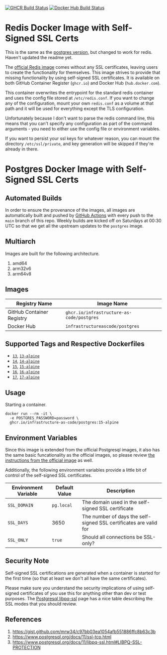 [![GHCR Build Status](https://github.com/kaytwo/docker-redis/actions/workflows/ghcr.yml/badge.svg?branch=main)](https://github.com/kaytwo/docker-redis/actions/workflows/ghcr.yml)
[![Docker Hub Build Status](https://github.com/kaytwo/docker-redis/actions/workflows/dockerhub.yml/badge.svg?branch=main)](https://github.com/kaytwo/docker-redis/actions/workflows/dockerhub.yml)

# Redis Docker Image with Self-Signed SSL Certs

This is the same as the [postgres
version](https://github.com/infrastructure-as-code/docker-postgres), but changed
to work for redis. Haven't updated the readme yet.

The [official Redis image](https://hub.docker.com/_/redis) comes without
any SSL certificates, leaving users to create the functionality for themselves.
This image strives to provide that missing functionality by using self-signed
SSL certificates. It is available on both GitHub Container Register (`ghcr.io`)
and Docker Hub (`hub.docker.com`).

This container overwrites the entrypoint for the standard redis container and
uses the config file stored at `/etc/redis.conf`. If you want to change any of
the configuration, mount your own `redis.conf` as a volume at that path and it
will be used for everything except the TLS configuration.

Unfortunately because I don't want to parse the redis command line, this means
that you can't specify any configuration as part of the command arguments - you
need to either use the config file or environment variables.

If you want to persist your ssl keys for whatever reason, you can mount the
directory `/etc/ssl/private`, and key generation will be skipped if they're
already in there.

# Postgres Docker Image with Self-Signed SSL Certs

## Automated Builds

In order to ensure the provenance of the images, all images are automatically
built and pushed by [GitHub Actions](https://github.com/features/actions) with
every push to the `main` branch of this repo. Weekly builds are kicked off on
Saturdays at 00:30 UTC so that we get all the upstream updates to the `postgres`
image.

## Multiarch

Images are built for the following architecture.

1. amd64
1. arm32v6
1. arm64v8

## Images

| Registry Name | Image Name |
|---------------|------------|
| GitHub Container Registry | `ghcr.io/infrastructure-as-code/postgres` |
| Docker Hub | `infrastructureascode/postgres` |

## Supported Tags and Respective Dockerfiles

* [`13`](https://github.com/kaytwo/docker-redis/blob/main/debian.Dockerfile), [`13-alpine`](https://github.com/kaytwo/docker-redis/blob/main/alpine.Dockerfile)
* [`14`](https://github.com/kaytwo/docker-redis/blob/main/debian.Dockerfile), [`14-alpine`](https://github.com/kaytwo/docker-redis/blob/main/alpine.Dockerfile)
* [`15`](https://github.com/kaytwo/docker-redis/blob/main/debian.Dockerfile), [`15-alpine`](https://github.com/kaytwo/docker-redis/blob/main/alpine.Dockerfile)
* [`16`](https://github.com/kaytwo/docker-redis/blob/main/debian.Dockerfile), [`16-alpine`](https://github.com/kaytwo/docker-redis/blob/main/alpine.Dockerfile)
* [`17`](https://github.com/kaytwo/docker-redis/blob/main/debian.Dockerfile), [`17-alpine`](https://github.com/kaytwo/docker-redis/blob/main/alpine.Dockerfile)


## Usage

Starting a container.

```
docker run --rm -it \
  -e POSTGRES_PASSWORD=password \
  ghcr.io/infrastructure-as-code/postgres:15-alpine
```

## Environment Variables

Since this image is extended from the official Postgresql images, it also has the same basic funcationality as the official images, so please review [the instructions from the official image](https://github.com/docker-library/docs/blob/master/postgres/README.md) as well.

Additionally, the following environment variables provide a little bit of control of the self-signed SSL certificates.

| Environment Variable | Default Value | Description |
|----------------------|---------------|-------------|
| `SSL_DOMAIN`         | `pg.local`    | The domain used in the self-signed SSL certificate |
| `SSL_DAYS`           | 3650          | The number of days the self-signed SSL certificates are valid for |
| `SSL_ONLY`           | `true`        | Should all connections be SSL-only? |


## Security Note

Self-signed SSL certifications are generated when a container is started for the first time (so that at least we don't all have the same certificates).


Please make sure you understand the security implications of using self-signed certificates of you use this for anything other than dev or test purposes.  The [Postgresql libpq-ssl](https://www.postgresql.org/docs/11/libpq-ssl.html#LIBPQ-SSL-PROTECTION) page has a nice table describing the SSL modes that you should review.


## References

1. https://gist.github.com/mrw34/c97bb03ea1054afb551886ffc8b63c3b
1. https://www.postgresql.org/docs/11/ssl-tcp.html
1. https://www.postgresql.org/docs/11/libpq-ssl.html#LIBPQ-SSL-PROTECTION
